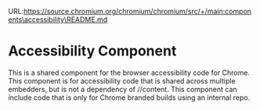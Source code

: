 URL:https://source.chromium.org/chromium/chromium/src/+/main:components\accessibility\README.md
# Accessibility Component

This is a shared component for the browser accessibility code for Chrome.
This component is for accessibility code that is shared across multiple
embedders, but is not a dependency of //content. This component can
include code that is only for Chrome branded builds using an internal repo.
